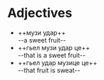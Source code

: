 # Adjectives

- ++музи удар++  
  --a sweet fruit--
- ++гьел музи удар це++  
  --that is a sweet fruit--
- ++гьел удар музице це++  
  --that fruit is sweat--

